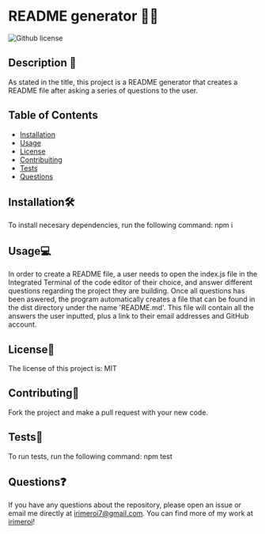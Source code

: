 
  # README generator 👩‍💻

   ![Github license](https://img.shields.io/badge/license-MIT-blue.svg)

  ## Description 📖
  As stated in the title, this project is a README generator that creates a README file after asking a series of questions to the user.

  ## Table of Contents
  - [Installation](#installation🛠️)
  - [Usage](#usage💻)
  - [License](#license📜)
  - [Contribuiting](#contributing🤝)
  - [Tests](#tests🧪)
  - [Questions](#questions❓)

  ## Installation🛠️
  To install necesary dependencies, run the following command:
  npm i

  ## Usage💻
  In order to create a README file, a user needs to open the index.js file in the Integrated Terminal of the code editor of their choice, and answer different questions regarding the project they are building. Once all questions has been aswered, the program automatically creates a file that can be found in the dist directory under the name 'README.md'. This file will contain all the answers the user inputted, plus a link to their email addresses and GitHub account.

  ## License📜
The license of this project is: MIT

  ## Contributing🤝
  Fork the project and make a pull request with your new code.

  ## Tests🧪
  To run tests, run the following command:
  npm test

  ## Questions❓
  If you have any questions about the repository, please open an issue or
  email me directly at [irimeroi7@gmail.com](mailto:irimeroi7@gmail.com). You can find more of my work
  at [irimeroi](https://github.com/irimeroi)!
